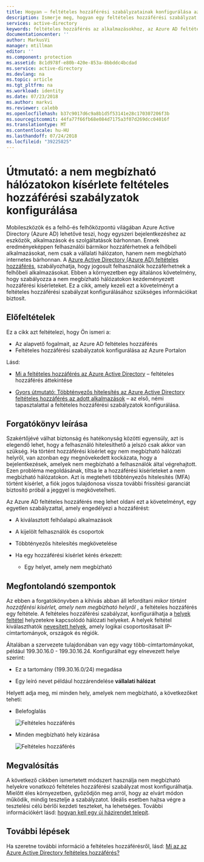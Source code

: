 ```yaml
---
title: Hogyan – feltételes hozzáférési szabályzatainak konfigurálása az Azure Active Directory hozzáférési a nem megbízható hálózatokhoz |} A Microsoft Docs
description: Ismerje meg, hogyan egy feltételes hozzáférési szabályzat konfigurálása az Azure Active Directoryban (Azure AD) való hozzáférési kísérleteket a nem megbízható hálózatokon.
services: active-directory
keywords: feltételes hozzáférés az alkalmazásokhoz, az Azure AD feltételes hozzáférés, biztonságos hozzáférés a vállalati erőforrásokhoz, a feltételes hozzáférési szabályzatok
documentationcenter: ''
author: MarkusVi
manager: mtillman
editor: ''
ms.component: protection
ms.assetid: 8c1d978f-e80b-420e-853a-8bbddc4bcdad
ms.service: active-directory
ms.devlang: na
ms.topic: article
ms.tgt_pltfrm: na
ms.workload: identity
ms.date: 07/23/2018
ms.author: markvi
ms.reviewer: calebb
ms.openlocfilehash: b37c9017d6c9a8b1d5f53141e28c170307206f3b
ms.sourcegitcommit: 44fa77f66fb68e084d7175a3f07d269dcc04016f
ms.translationtype: MT
ms.contentlocale: hu-HU
ms.lasthandoff: 07/24/2018
ms.locfileid: "39225825"
---
```

# <a name="how-to-configure-conditional-access-policies-for-access-attempts-from-untrusted-networks"></a>Útmutató: a nem megbízható hálózatokon kísérlete feltételes hozzáférési szabályzatok konfigurálása   

Mobileszközök és a felhő-és felhőközpontú világában Azure Active Directory (Azure AD) lehetővé teszi, hogy egyszeri bejelentkezéshez az eszközök, alkalmazások és szolgáltatások bárhonnan. Ennek eredményeképpen felhasználói bármikor hozzáférhetnek a felhőbeli alkalmazásokat, nem csak a vállalati hálózaton, hanem nem megbízható internetes bárhonnan. A [Azure Active Directory (Azure AD) feltételes hozzáférés](active-directory-conditional-access-azure-portal.md), szabályozhatja, hogy jogosult felhasználók hozzáférhetnek a felhőbeli alkalmazásokat. Ebben a környezetben egy általános követelmény, hogy szabályozza a nem megbízható hálózatokon kezdeményezett hozzáférési kísérleteket. Ez a cikk, amely kezeli ezt a követelményt a feltételes hozzáférési szabályzat konfigurálásához szükséges információkat biztosít. 

## <a name="prerequisites"></a>Előfeltételek

Ez a cikk azt feltételezi, hogy Ön ismeri a: 

- Az alapvető fogalmait, az Azure AD feltételes hozzáférés 
- Feltételes hozzáférési szabályzatok konfigurálása az Azure Portalon

Lásd:

- [Mi a feltételes hozzáférés az Azure Active Directory](active-directory-conditional-access-azure-portal.md) – feltételes hozzáférés áttekintése 

- [Gyors útmutató: Többtényezős hitelesítés az Azure Active Directory feltételes hozzáférés az adott alkalmazások](active-directory-conditional-access-app-based-mfa.md) – az első, némi tapasztalattal a feltételes hozzáférési szabályzatok konfigurálása. 


## <a name="scenario-description"></a>Forgatókönyv leírása

Szakértőjévé válhat biztonság és hatékonyság közötti egyensúly, azt is elegendő lehet, hogy a felhasználó hitelesíthető a jelszó csak akkor van szükség. Ha történt hozzáférési kísérlet egy nem megbízható hálózati helyről, van azonban egy megnövekedett kockázata, hogy a bejelentkezések, amelyek nem megbízható a felhasználók által végrehajtott. Ezen probléma megoldásának, tiltsa le a hozzáférési kísérleteket a nem megbízható hálózatokon. Azt is megteheti többtényezős hitelesítés (MFA) történt kísérlet, a fiók jogos tulajdonosa vissza további frissítési garanciát biztosító próbál a jeggyel is megkövetelheti. 

Az Azure AD feltételes hozzáférés meg lehet oldani ezt a követelményt, egy egyetlen szabályzattal, amely engedélyezi a hozzáférést: 

- A kiválasztott felhőalapú alkalmazások

- A kijelölt felhasználók és csoportok  

- Többtényezős hitelesítés megkövetelése 

- Ha egy hozzáférési kísérlet kérés érkezett: 

    - Egy helyet, amely nem megbízható


## <a name="considerations"></a>Megfontolandó szempontok

Az ebben a forgatókönyvben a kihívás abban áll lefordítani *mikor történt hozzáférési kísérlet, amely nem megbízható helyről* , a feltételes hozzáférés egy feltétele. A feltételes hozzáférési szabályzat, konfigurálhatja a [helyek feltétel](active-directory-conditional-access-locations.md) helyzetekre kapcsolódó hálózati helyeket. A helyek feltétel kiválaszthatók [nevesített helyek](active-directory-conditional-access-locations.md#named-locations), amely logikai csoportosításait IP-címtartományok, országok és régiók.  

Általában a szervezete tulajdonában van egy vagy több-címtartományokat, például 199.30.16.0 - 199.30.16.24.
Konfigurálhat egy elnevezett helye szerint:

- Ez a tartomány (199.30.16.0/24) megadása 

- Egy leíró nevet például hozzárendelése **vállalati hálózat** 


Helyett adja meg, mi minden hely, amelyek nem megbízható, a következőket teheti:

- Belefoglalás 

    ![Feltételes hozzáférés](./media/active-directory-conditional-access-untrusted-networks/02.png)

- Minden megbízható hely kizárása 

    ![Feltételes hozzáférés](./media/active-directory-conditional-access-untrusted-networks/01.png)



## <a name="implementation"></a>Megvalósítás

A következő cikkben ismertetett módszert használja nem megbízható helyekre vonatkozó feltételes hozzáférési szabályzat most konfigurálhatja. Mielőtt éles környezetben, győződjön meg arról, hogy az elvárt módon működik, mindig tesztelje a szabályzatot. Ideális esetben hajtsa végre a tesztelési célú bérlői kezdeti teszteket, ha lehetséges. További információkért lásd: [hogyan kell egy új házirendet telepít](active-directory-conditional-access-best-practices.md#how-should-you-deploy-a-new-policy). 



## <a name="next-steps"></a>További lépések

Ha szeretne további információ a feltételes hozzáférésről, lásd: [Mi az az Azure Active Directory feltételes hozzáférés?](active-directory-conditional-access-azure-portal.md)